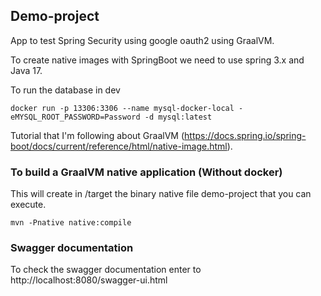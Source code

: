 ## Demo-project

App to test Spring Security using google oauth2 using GraalVM.

To create native images with SpringBoot we need to use spring 3.x and Java 17.

To run the database in dev

```
docker run -p 13306:3306 --name mysql-docker-local -eMYSQL_ROOT_PASSWORD=Password -d mysql:latest
```

Tutorial that I'm following about GraalVM (https://docs.spring.io/spring-boot/docs/current/reference/html/native-image.html).

### To build a GraalVM native application (Without docker)
This will create in /target the binary native file demo-project that you can execute.
```
mvn -Pnative native:compile
```

### Swagger documentation
To check the swagger documentation enter to http://localhost:8080/swagger-ui.html
